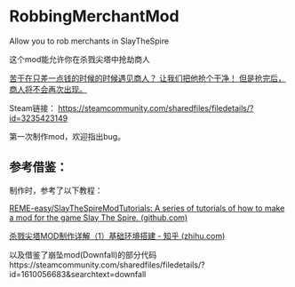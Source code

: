 #  RobbingMerchantMod
Allow you to rob merchants in SlayTheSpire

这个mod能允许你在杀戮尖塔中抢劫商人

<u>苦于在只差一点钱的时候的时候遇见商人？
让我们把他抢个干净！
但是抢完后，商人将不会再次出现。</u>

Steam链接： https://steamcommunity.com/sharedfiles/filedetails/?id=3235423149



第一次制作mod，欢迎指出bug。

## 参考借鉴：

制作时，参考了以下教程：

[REME-easy/SlayTheSpireModTutorials: A series of tutorials of how to make a mod for the game Slay The Spire. (github.com)](https://github.com/REME-easy/SlayTheSpireModTutorials)

[杀戮尖塔MOD制作详解（1）基础环境搭建 - 知乎 (zhihu.com)](https://zhuanlan.zhihu.com/p/403468512)

以及借鉴了崩坠mod(Downfall)的部分代码https://steamcommunity.com/sharedfiles/filedetails/?id=1610056683&searchtext=downfall
